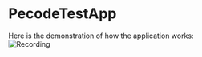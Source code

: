 # PecodeTestApp

Here is the demonstration of how the application works: <br>
![Recording](/videos/video1.gif)
